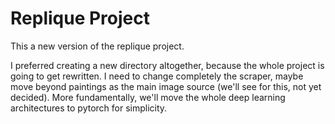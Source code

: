 # Replique Project

This a new version of the replique project.

I preferred creating a new directory altogether, because the whole project is going to get rewritten. I need to change completely the scraper, maybe move beyond paintings as the main image source (we'll see for this, not yet decided). More fundamentally, we'll move the whole deep learning architectures to pytorch for simplicity.

